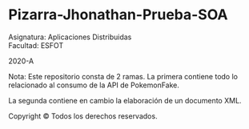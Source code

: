 # Pizarra-Jhonathan-Prueba-SOA

Asignatura: Aplicaciones Distribuidas\
Facultad: ESFOT

2020-A

Nota: Este repositorio consta de 2 ramas.
La primera contiene todo lo relacionado al consumo de la API de PokemonFake.

La segunda contiene en cambio la elaboración de un documento XML.


Copyright © Todos los derechos reservados.

